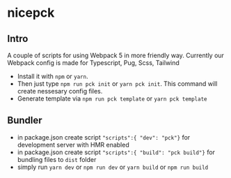 # nicepck

## Intro

A couple of scripts for using Webpack 5 in more friendly way.
Currently our Webpack config is made for Typescript, Pug, Scss, Tailwind

* Install it with `npm` or `yarn`.
* Then just type `npm run pck init` or `yarn pck init`. This command will create nessesary config files.
* Generate template via `npm run pck template` or `yarn pck template`

## Bundler

* in package.json create script `"scripts":{ "dev": "pck"}` for development server with HMR enabled
* in package.json create script `"scripts":{ "build": "pck build"}` for bundling files to `dist` folder
* simply run `yarn dev` or `npm run dev` or `yarn build` or `npm run build`
